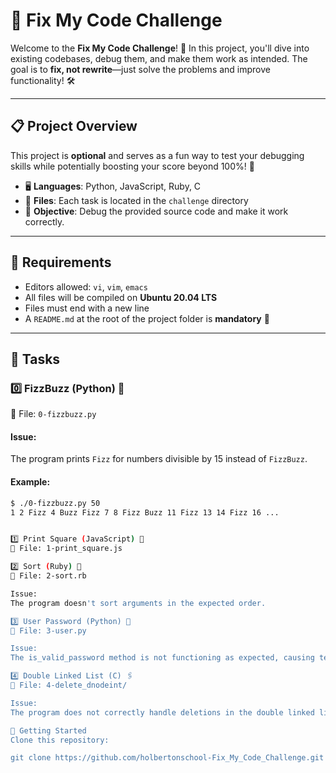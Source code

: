 # 🔧 Fix My Code Challenge

Welcome to the **Fix My Code Challenge**! 🚀 In this project, you'll dive into existing codebases, debug them, and make them work as intended. The goal is to **fix, not rewrite**—just solve the problems and improve functionality! 🛠️

---

## 📋 Project Overview

This project is **optional** and serves as a fun way to test your debugging skills while potentially boosting your score beyond 100%! 🎉 

- 🖥️ **Languages**: Python, JavaScript, Ruby, C
- 📂 **Files**: Each task is located in the `challenge` directory
- 🎯 **Objective**: Debug the provided source code and make it work correctly.

---

## 📌 Requirements

- Editors allowed: `vi`, `vim`, `emacs`
- All files will be compiled on **Ubuntu 20.04 LTS**
- Files must end with a new line
- A `README.md` at the root of the project folder is **mandatory** 📝

---

## 🌟 Tasks

### 0️⃣ FizzBuzz (Python) 🐍
🔗 File: `0-fizzbuzz.py`

#### Issue:
The program prints `Fizz` for numbers divisible by 15 instead of `FizzBuzz`.

#### Example:
```bash
$ ./0-fizzbuzz.py 50
1 2 Fizz 4 Buzz Fizz 7 8 Fizz Buzz 11 Fizz 13 14 Fizz 16 ...


1️⃣ Print Square (JavaScript) 📐
🔗 File: 1-print_square.js

2️⃣ Sort (Ruby) 💎
🔗 File: 2-sort.rb

Issue:
The program doesn't sort arguments in the expected order.

3️⃣ User Password (Python) 🔑
🔗 File: 3-user.py

Issue:
The is_valid_password method is not functioning as expected, causing tests to fail.

4️⃣ Double Linked List (C) 🖇️
🔗 File: 4-delete_dnodeint/

Issue:
The program does not correctly handle deletions in the double linked list.

🚀 Getting Started
Clone this repository:

git clone https://github.com/holbertonschool-Fix_My_Code_Challenge.git
